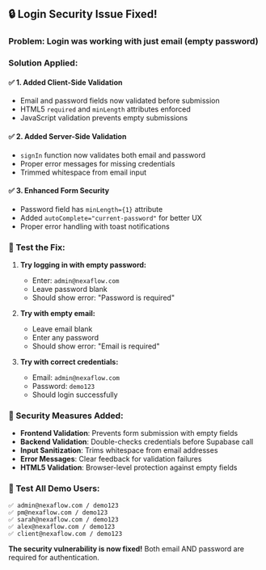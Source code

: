 ## 🔒 **Login Security Issue Fixed!**

### **Problem:** Login was working with just email (empty password)

### **Solution Applied:**

#### ✅ **1. Added Client-Side Validation**
- Email and password fields now validated before submission
- HTML5 `required` and `minLength` attributes enforced
- JavaScript validation prevents empty submissions

#### ✅ **2. Added Server-Side Validation**  
- `signIn` function now validates both email and password
- Proper error messages for missing credentials
- Trimmed whitespace from email input

#### ✅ **3. Enhanced Form Security**
- Password field has `minLength={1}` attribute
- Added `autoComplete="current-password"` for better UX
- Proper error handling with toast notifications

### **🧪 Test the Fix:**

1. **Try logging in with empty password:**
   - Enter: `admin@nexaflow.com` 
   - Leave password blank
   - Should show error: "Password is required"

2. **Try with empty email:**
   - Leave email blank
   - Enter any password  
   - Should show error: "Email is required"

3. **Try with correct credentials:**
   - Email: `admin@nexaflow.com`
   - Password: `demo123`
   - Should login successfully

### **🔐 Security Measures Added:**

- **Frontend Validation**: Prevents form submission with empty fields
- **Backend Validation**: Double-checks credentials before Supabase call  
- **Input Sanitization**: Trims whitespace from email addresses
- **Error Messages**: Clear feedback for validation failures
- **HTML5 Validation**: Browser-level protection against empty fields

### **📱 Test All Demo Users:**
```
✅ admin@nexaflow.com / demo123
✅ pm@nexaflow.com / demo123
✅ sarah@nexaflow.com / demo123
✅ alex@nexaflow.com / demo123  
✅ client@nexaflow.com / demo123
```

**The security vulnerability is now fixed!** Both email AND password are required for authentication.